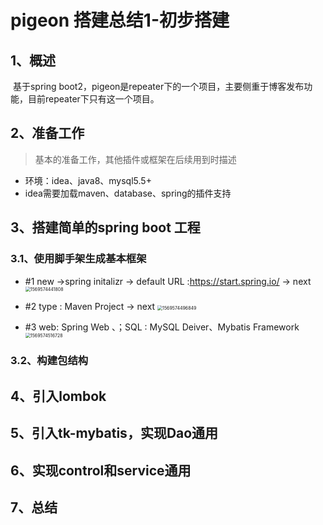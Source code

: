 # pigeon 搭建总结1-初步搭建

## 1、概述

​	基于spring boot2，pigeon是repeater下的一个项目，主要侧重于博客发布功能，目前repeater下只有这一个项目。

## 2、准备工作

> 基本的准备工作，其他插件或框架在后续用到时描述

* 环境：idea、java8、mysql5.5+
* idea需要加载maven、database、spring的插件支持

## 3、搭建简单的spring boot 工程

### 	3.1、使用脚手架生成基本框架


 * #1 new ->spring initalizr -> default URL :https://start.spring.io/ -> next
   <img src="pigeon#1.assets/1569574441808.png" alt="1569574441808" style="zoom:50%;" />

 * #2  type : Maven Project -> next
   <img src="pigeon#1.assets/1569574496849.png" alt="1569574496849" style="zoom:50%;" />

 * #3  web: Spring  Web 、；SQL : MySQL Deiver、Mybatis Framework
   <img src="pigeon#1.assets/1569574516728.png" alt="1569574516728" style="zoom:50%;" />

   
### 	3.2、构建包结构



## 4、引入lombok

## 5、引入tk-mybatis，实现Dao通用

## 6、实现control和service通用

## 7、总结